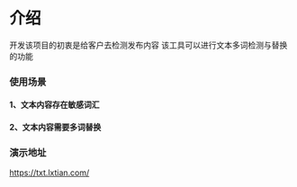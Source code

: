 # 介绍

开发该项目的初衷是给客户去检测发布内容
该工具可以进行文本多词检测与替换的功能

### 使用场景
#### 1、文本内容存在敏感词汇
#### 2、文本内容需要多词替换
### 演示地址
https://txt.lxtian.com/

